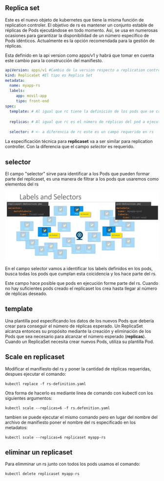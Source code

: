 ## Replica set

Este es el nuevo objeto de kubernetes que tiene la misma función de replication controler. El objetivo de rs es mantener un conjunto estable de réplicas de Pods ejecutándose en todo momento. Así, se usa en numerosas ocasiones para garantizar la disponibilidad de un número específico de Pods idénticos. Actualmente es la opción recomendada para la gestión de réplicas.

Esta definido en la api version como apps/v1 y habrá que tomar en cuenta este cambio para la construcción del manifiesto.

~~~yaml
apiVersion: apps/v1 #Cambio de la version respecto a replication controller
kind: ReplicaSet #El tipo es Replica Set
metadata:
  name: myapp-rs
  labels:
     app: movil-app
     tipo: front-end
spec:
  template: # Al igual que rc tiene la definición de los pods que se crearán con la réplicas

  replicas: # Al igual que rc es el número de réplicas del pod a ejecutarse

  selector: # <- a diferencia de rc este es un campo requerido en rs

~~~

La especificación técnica para **replicaset** va a ser similar para replication controller. Con la diferencia que el campo *selector* es requerido.

## selector

El campo \"selector\" sirve para identificar a los Pods que pueden formar parte del replicaset, es una manera de filtrar a los pods que usaremos como elementos del rs

![campo selector](../img/labels_selectors.jpg)

En el campo selector vamos a identificar los labels definidos en los pods, busca todas los pods que cumplan esta coicidencia y los hace parte del rs.

Este campo hace posible que pods en ejecución forme parte del rs. Cuando no hay suficientes pods creado el replicaset los crea hasta llegar al número de réplicas deseado.

## template

Una plantilla pod especificando los datos de los nuevos Pods que debería crear para conseguir el número de réplicas esperado. Un ReplicaSet alcanza entonces su propósito mediante la creación y eliminación de los Pods que sea necesario para alcanzar el número esperado (**replicas**). Cuando un ReplicaSet necesita crear nuevos Pods, utiliza su plantilla Pod.


## Scale en replicaset

Modificar el manifiesto del rs y poner la cantidad de réplicas requeridas, despues ejecutar el comando:

`kubectl replace -f rs-definition.yaml`

Otra forma de hacerlo es mediante linea de comando con kubectl con los siguientes argumentos:

`kubectl scale --replicas=6 -f rs.defenition.yaml`

tambien se puede ejecutar el mismo comando pero en lugar del nombre del archivo de manifiesto poner el nombre del rs especificado en los metadatos:

`kubectl scale --replicas=6 replicaset myapp-rs`

## eliminar un replicaset

Para elimminar un rs junto con todos los pods usamos el comando:

`kubectl delete replicaset myapp-rs`

